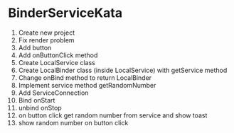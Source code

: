 # BinderServiceKata

1. Create new project
2. Fix render problem
2. Add button
3. Add onButtonClick method
4. Create LocalService class
5. Create LocalBinder class (inside LocalService) with getService method
6. Change onBind method to return LocalBinder
7. Implement service method getRandomNumber
8. Add ServiceConnection
9. Bind onStart
10. unbind onStop
11. on button click get random number from service and show toast
12. show random number on button click
